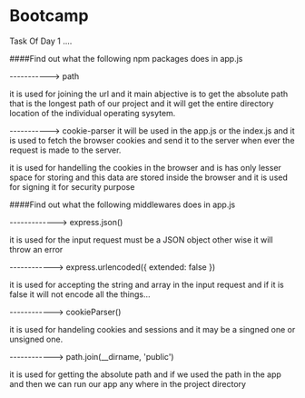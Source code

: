 # Bootcamp

Task Of Day 1 ....


####Find out what the following npm packages does in app.js

-----------> path

it is used for joining the url and it main abjective is to get the absolute path that is the longest path of our project
and it will get the entire directory location of the individual operating sysytem.



-----------> cookie-parser
  it will be used in the app.js or the index.js and it is used to fetch the browser cookies and send it to the server when  ever the request is made to the server.

it is used for handelling the cookies in the browser and is has only lesser space for storing and this data are stored inside the browser and it is used for signing it for security purpose




####Find out what the following middlewares does in app.js

-------------> express.json()

it is used for the input request must be a JSON object other wise it will throw an error

------------> express.urlencoded({ extended: false })

it is used for accepting the string and array in the input request and if it is false it will not encode all the things...


------------> cookieParser()

it is used for handeling cookies and sessions and it may be a singned one or unsigned one.



------------> path.join(__dirname, 'public')

it is used for getting the absolute path and if we used the path in the app and then we can run our app any where in the project 
directory


